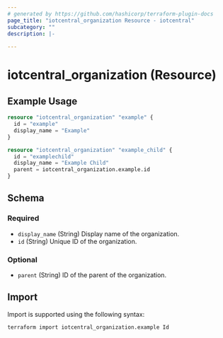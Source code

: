 ```yaml
---
# generated by https://github.com/hashicorp/terraform-plugin-docs
page_title: "iotcentral_organization Resource - iotcentral"
subcategory: ""
description: |-
  
---
```


# iotcentral_organization (Resource)



## Example Usage

```terraform
resource "iotcentral_organization" "example" {
  id = "example"
  display_name = "Example"
}

resource "iotcentral_organization" "example_child" {
  id = "examplechild"
  display_name = "Example Child"
  parent = iotcentral_organization.example.id
}
```

<!-- schema generated by tfplugindocs -->
## Schema

### Required

- `display_name` (String) Display name of the organization.
- `id` (String) Unique ID of the organization.

### Optional

- `parent` (String) ID of the parent of the organization.

## Import

Import is supported using the following syntax:

```shell
terraform import iotcentral_organization.example Id
```
